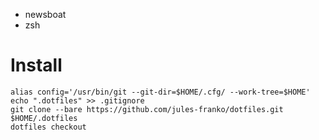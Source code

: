 - newsboat
- zsh

# Install

```
alias config='/usr/bin/git --git-dir=$HOME/.cfg/ --work-tree=$HOME'
echo ".dotfiles" >> .gitignore
git clone --bare https://github.com/jules-franko/dotfiles.git $HOME/.dotfiles
dotfiles checkout
```
